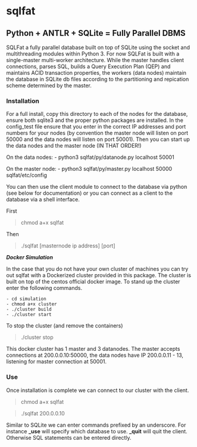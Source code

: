 # sqlfat
## Python + ANTLR + SQLite = Fully Parallel DBMS 

SQLFat a fully parallel database built on top of SQLite using the socket and multithreading modules within Python 3. For now SQLFat is built with a single-master multi-worker architecture. While the master handles client connections, parses SQL, builds a Query Execution Plan (QEP) and maintains ACID transaction properties, the workers (data nodes) maintain the database in SQLite db files according to the partitioning and repication scheme determined by the master.

### Installation

For a full install, copy this directory to each of the nodes for the database, ensure both sqlite3 and the proper python packages are installed. In the config_test file ensure that you enter in the correct IP addresses and port numbers for your nodes (by convention the master node will listen on port 50000 and the data nodes will listen on port 50001). Then you can start up the data nodes and the master node (IN THAT ORDER!)

On the data nodes:
	- python3 sqlfat/py/datanode.py localhost 50001

On the master node:
	- python3 sqlfat/py/master.py localhost 50000 sqlfat/etc/config

You can then use the client module to connect to the database via python (see below for documentation) or you can connect as a client to the database via a shell interface.

First
> chmod a+x sqlfat

Then 
> ./sqlfat [masternode ip address] [port]

**_Docker Simulation_**

In the case that you do not have your own cluster of machines you can try out sqlfat with a Dockerized cluster provided in this package. The cluster is built on top of the centos official docker image. To stand up the cluster enter the following commands.

	- cd simulation
	- chmod a+x cluster
	- ./cluster build
	- ./cluster start

To stop the cluster (and remove the containers)

> ./cluster stop

This docker cluster has 1 master and 3 datanodes. The master accepts connections at 200.0.0.10:50000, the data nodes have IP 200.0.0.11 - 13, listening for master connection at 50001.


### Use

Once installation is complete we can connect to our cluster with the client.

> chmod a+x sqlfat

> ./sqlfat 200.0.0.10

Similar to SQLite we can enter commands prefixed by an underscore. For instance **_use** will specify which database to use. **_quit** will quit the client. Otherwise SQL statements can be entered directly.
